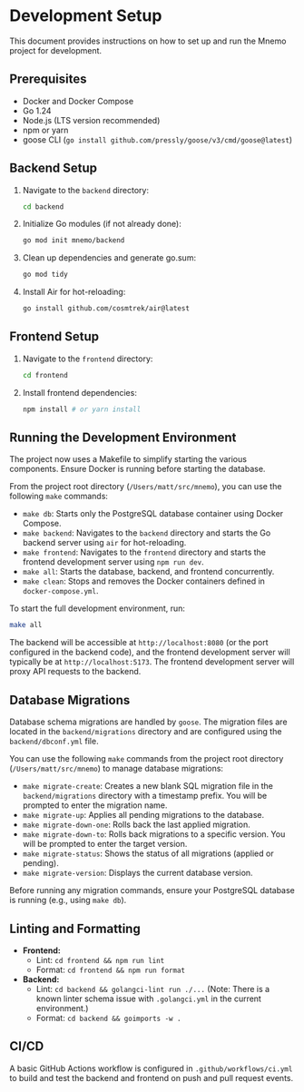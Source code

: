 # Development Setup

This document provides instructions on how to set up and run the Mnemo project for development.

## Prerequisites

- Docker and Docker Compose
- Go 1.24
- Node.js (LTS version recommended)
- npm or yarn
- goose CLI (`go install github.com/pressly/goose/v3/cmd/goose@latest`)

## Backend Setup

1. Navigate to the `backend` directory:
   ```bash
   cd backend
   ```
2. Initialize Go modules (if not already done):
   ```bash
   go mod init mnemo/backend
   ```
3. Clean up dependencies and generate go.sum:
   ```bash
   go mod tidy
   ```
4. Install Air for hot-reloading:
   ```bash
   go install github.com/cosmtrek/air@latest
   ```

## Frontend Setup

1. Navigate to the `frontend` directory:
   ```bash
   cd frontend
   ```
2. Install frontend dependencies:
   ```bash
   npm install # or yarn install
   ```

## Running the Development Environment

The project now uses a Makefile to simplify starting the various components. Ensure Docker is running before starting the database.

From the project root directory (`/Users/matt/src/mnemo`), you can use the following `make` commands:

- `make db`: Starts only the PostgreSQL database container using Docker Compose.
- `make backend`: Navigates to the `backend` directory and starts the Go backend server using `air` for hot-reloading.
- `make frontend`: Navigates to the `frontend` directory and starts the frontend development server using `npm run dev`.
- `make all`: Starts the database, backend, and frontend concurrently.
- `make clean`: Stops and removes the Docker containers defined in `docker-compose.yml`.

To start the full development environment, run:

```bash
make all
```

The backend will be accessible at `http://localhost:8080` (or the port configured in the backend code), and the frontend development server will typically be at `http://localhost:5173`. The frontend development server will proxy API requests to the backend.

## Database Migrations

Database schema migrations are handled by `goose`. The migration files are located in the `backend/migrations` directory and are configured using the `backend/dbconf.yml` file.

You can use the following `make` commands from the project root directory (`/Users/matt/src/mnemo`) to manage database migrations:

- `make migrate-create`: Creates a new blank SQL migration file in the `backend/migrations` directory with a timestamp prefix. You will be prompted to enter the migration name.
- `make migrate-up`: Applies all pending migrations to the database.
- `make migrate-down-one`: Rolls back the last applied migration.
- `make migrate-down-to`: Rolls back migrations to a specific version. You will be prompted to enter the target version.
- `make migrate-status`: Shows the status of all migrations (applied or pending).
- `make migrate-version`: Displays the current database version.

Before running any migration commands, ensure your PostgreSQL database is running (e.g., using `make db`).

## Linting and Formatting

- **Frontend:**
  - Lint: `cd frontend && npm run lint`
  - Format: `cd frontend && npm run format`
- **Backend:**
  - Lint: `cd backend && golangci-lint run ./...` (Note: There is a known linter schema issue with `.golangci.yml` in the current environment.)
  - Format: `cd backend && goimports -w .`

## CI/CD

A basic GitHub Actions workflow is configured in `.github/workflows/ci.yml` to build and test the backend and frontend on push and pull request events.
